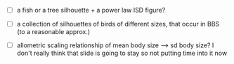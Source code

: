 - [ ] a fish or a tree silhouette + a power law ISD figure?
- [ ] a collection of silhouettes of birds of different sizes, that occur in BBS (to a reasonable approx.)
- [ ] allometric scaling relationship of mean body size --> sd body size? I don't really think that slide is going to stay so not putting time into it now

